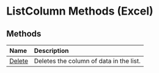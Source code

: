 
# ListColumn Methods (Excel)

## Methods



|**Name**|**Description**|
|:-----|:-----|
|[Delete](d3c62503-0a49-afc2-8f26-224bdf13b50c.md)|Deletes the column of data in the list. |
